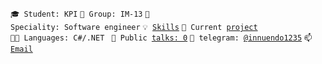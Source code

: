 <code>🎓 Student: KPI</code>
<code>🎪 Group: IM-13</code>
<code>👷 Speciality: Software engineer</code>
<code>💡 [Skills](SKILLS.md)</code>
<code>🧻 Current [project](https://github.com/Kirillbiliashov/MoneyTrackerApp)</code><br>
<code>🧑‍💻 Languages: C#/.NET </code>
<code>📢 Public [talks: 0](TALKS.md)</code>
<code>💬 telegram: [@innuendo1235](https://telegram.me/innuendo1235)</code>
<code>📫 [Email](mailto:Kirillbeliashov14@gmail.com)</code>
